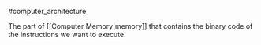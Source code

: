 #computer_architecture 

The part of [[Computer Memory|memory]] that contains the binary code of the instructions we want to execute.